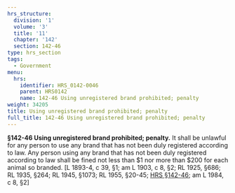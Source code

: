 ```yaml
---
hrs_structure:
  division: '1'
  volume: '3'
  title: '11'
  chapter: '142'
  section: 142-46
type: hrs_section
tags:
  - Government
menu:
  hrs:
    identifier: HRS_0142-0046
    parent: HRS0142
    name: 142-46 Using unregistered brand prohibited; penalty
weight: 34205
title: Using unregistered brand prohibited; penalty
full_title: 142-46 Using unregistered brand prohibited; penalty
---
```

**§142-46 Using unregistered brand prohibited; penalty.** It shall be unlawful for any person to use any brand that has not been duly registered according to law. Any person using any brand that has not been duly registered according to law shall be fined not less than $1 nor more than $200 for each animal so branded. [L 1893-4, c 39, §1; am L 1903, c 8, §2; RL 1925, §686; RL 1935, §264; RL 1945, §1073; RL 1955, §20-45; [HRS §142-46](/title-11/chapter-142/section-142-46/); am L 1984, c 8, §2]